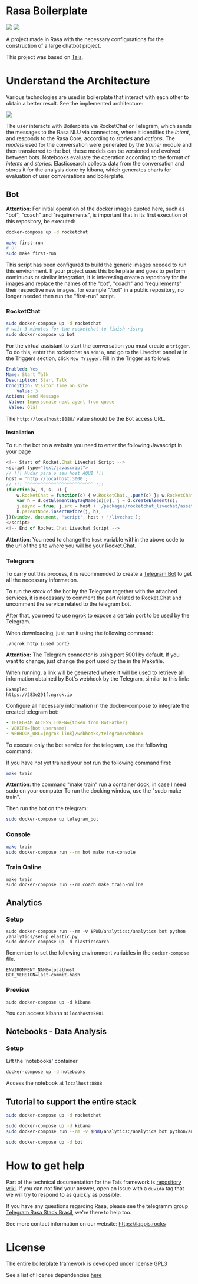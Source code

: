 # Rasa Boilerplate
<!-- badges -->
<a href="https://www.gnu.org/licenses/gpl-3.0.pt-br.html"><img src="https://img.shields.io/badge/licence-GPL3-green.svg"/></a>
<a href="https://codeclimate.com/github/lappis-unb/rasa-ptbr-boilerplate/maintainability"><img src="https://api.codeclimate.com/v1/badges/3fe22bf52000e147c6df/maintainability"/></a>


A project made in Rasa with the necessary configurations for the construction of a large chatbot project.

This project was based on [Tais](http://github.com/lappis-unb/tais).

# Understand the Architecture

Various technologies are used in boilerplate that interact with each other to obtain a better result. See the implemented architecture:

![](https://user-images.githubusercontent.com/8556291/57933140-d8d66b80-7892-11e9-8d58-a7eda60b099b.png)


The user interacts with Boilerplate via RocketChat or Telegram, which sends the messages to the Rasa NLU via
connectors, where it identifies the *intent*, and responds to the Rasa Core, according to *stories* and *actions*.
The *models* used for the conversation were generated by the *trainer* module and then transferred to the bot, these
models can be versioned and evolved between bots.
Notebooks evaluate the operation according to the format of *intents* and *stories*.
Elasticsearch collects data from the conversation and stores it for the analysis done by kibana, which generates charts for
evaluation of user conversations and boilerplate.

## Bot

**Attention**: For initial operation of the docker images quoted here, such as "bot", "coach" and "requirements", is
important that in its first execution of this repository, be executed:

```sh
docker-compose up -d rocketchat

make first-run
# or 
sudo make first-run
```

This script has been configured to build the generic images needed to run this environment.
If your project uses this boilerplate and goes to perform continuous or similar integration, it is interesting
create a repository for the images and replace the names of the "bot", "coach" and "requirements" their respective new images, for example "<organization>/bot" in a public repository, no longer needed
then run the "first-run" script.

### RocketChat

```sh
sudo docker-compose up -d rocketchat
# wait 3 minutes for the rocketchat to finish rising
sudo docker-compose up bot
```


For the virtual assistant to start the conversation you must create a `trigger`.
To do this, enter the rocketchat as `admin`, and go to the Livechat panel at
In the Triggers section, click `New Trigger`. Fill in the Trigger as follows:

```yaml
Enabled: Yes
Name: Start Talk
Description: Start Talk
Condition: Visitor time on site
    Value: 3
Action: Send Message
 Value: Impersonate next agent from queue
 Value: Olá!
```

The `http://localhost:8080/` value should be the Bot access URL.

#### Installation

To run the bot on a website you need to enter the following Javascript in your page

```js
<!-- Start of Rocket.Chat Livechat Script -->
<script type="text/javascript">
// !!! Mudar para o seu host AQUI !!!
host = 'http://localhost:3000';
// !!! ^^^^^^^^^^^^^^^^^^^^^^^^^^ !!!
(function(w, d, s, u) {
    w.RocketChat = function(c) { w.RocketChat._.push(c) }; w.RocketChat._ = []; w.RocketChat.url = u;
    var h = d.getElementsByTagName(s)[0], j = d.createElement(s);
    j.async = true; j.src = host + '/packages/rocketchat_livechat/assets/rocketchat-livechat.min.js?_=201702160944';
    h.parentNode.insertBefore(j, h);
})(window, document, 'script', host + '/livechat');
</script>
<!-- End of Rocket.Chat Livechat Script -->
```


**Attention**: You need to change the `host` variable within the above code to the url of the site where you will be
your Rocket.Chat.

### Telegram

To carry out this process, it is recommended to create a
[Telegram Bot](https://core.telegram.org/bots#3-how-do-i-create-a-bot) to get all the necessary information.

To run the _stack_ of the bot by the Telegram together with the attached services, it is necessary to comment the part
related to Rocket.Chat and uncomment the service related to the telegram bot.

After that, you need to use [ngrok](https://ngrok.com/download) to expose a certain port to be used
by the Telegram.

When downloading, just run it using the following command:

```
./ngrok http {used port}
```

**Attention:** The Telegram connector is using port 5001 by default. If you want to change, just change
the port used by the in the Makefile.

When running, a link will be generated where it will be used to retrieve all information obtained by Bot's webhook
by the Telegram, similar to this link:

```
Example:
https://283e291f.ngrok.io
```

Configure all necessary information in the docker-compose to integrate the created telegram bot:

```yml
- TELEGRAM_ACCESS_TOKEN={token from BotFather}
- VERIFY={bot username}
- WEBHOOK_URL={ngrok link}/webhooks/telegram/webhook
```

To execute only the bot service for the telegram, use the following command:

If you have not yet trained your bot run the following command first:

```sh
make train
```

**Attention**: the command "make train" run a container dock, in case I need sudo on your computer
To run the docking window, use the "sudo make train".


Then run the bot on the telegram:

```sh
sudo docker-compose up telegram_bot
```

### Console

```sh
make train
sudo docker-compose run --rm bot make run-console
```

### Train Online

```
make train
sudo docker-compose run --rm coach make train-online
```

## Analytics

### Setup

```
sudo docker-compose run --rm -v $PWD/analytics:/analytics bot python /analytics/setup_elastic.py
sudo docker-compose up -d elasticsearch
```

Remember to set the following environment variables in the `docker-compose` file.

```
ENVIRONMENT_NAME=localhost
BOT_VERSION=last-commit-hash
```

### Preview

```
sudo docker-compose up -d kibana
```

You can access kibana at `locahost:5601`


## Notebooks - Data Analysis

### Setup

Lift the 'notebooks' container

```sh
docker-compose up -d notebooks
```

Access the notebook at `localhost:8888`



## Tutorial to support the entire stack

```sh
sudo docker-compose up -d rocketchat

sudo docker-compose up -d kibana
sudo docker-compose run --rm -v $PWD/analytics:/analytics bot python/analytics/setup_elastic.py

sudo docker-compose up -d bot
```


# How to get help

Part of the technical documentation for the Tais framework is
[repository wiki](https://github.com/lappis-unb/tais/wiki). If you can not find your answer, open an issue
with a `duvida` tag that we will try to respond to as quickly as possible.

If you have any questions regarding Rasa, please see the telegramm group [Telegram Rasa Stack Brasil](https://t.me/RasaBrasil),
we're there to help too.

See more contact information on our website: https://lappis.rocks

# License

The entire boilerplate framework is developed under license
[GPL3](https://github.com/lappis-unb/rasa-ptbr-boilerplate/blob/master/LICENSE)

See a list of license dependencies [here](https://libraries.io/github/lappis-unb/rasa-ptbr-boilerplate)